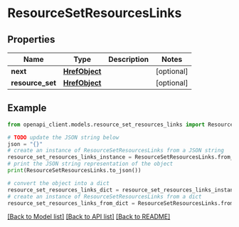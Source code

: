 # ResourceSetResourcesLinks


## Properties

Name | Type | Description | Notes
------------ | ------------- | ------------- | -------------
**next** | [**HrefObject**](HrefObject.md) |  | [optional] 
**resource_set** | [**HrefObject**](HrefObject.md) |  | [optional] 

## Example

```python
from openapi_client.models.resource_set_resources_links import ResourceSetResourcesLinks

# TODO update the JSON string below
json = "{}"
# create an instance of ResourceSetResourcesLinks from a JSON string
resource_set_resources_links_instance = ResourceSetResourcesLinks.from_json(json)
# print the JSON string representation of the object
print(ResourceSetResourcesLinks.to_json())

# convert the object into a dict
resource_set_resources_links_dict = resource_set_resources_links_instance.to_dict()
# create an instance of ResourceSetResourcesLinks from a dict
resource_set_resources_links_from_dict = ResourceSetResourcesLinks.from_dict(resource_set_resources_links_dict)
```
[[Back to Model list]](../README.md#documentation-for-models) [[Back to API list]](../README.md#documentation-for-api-endpoints) [[Back to README]](../README.md)


